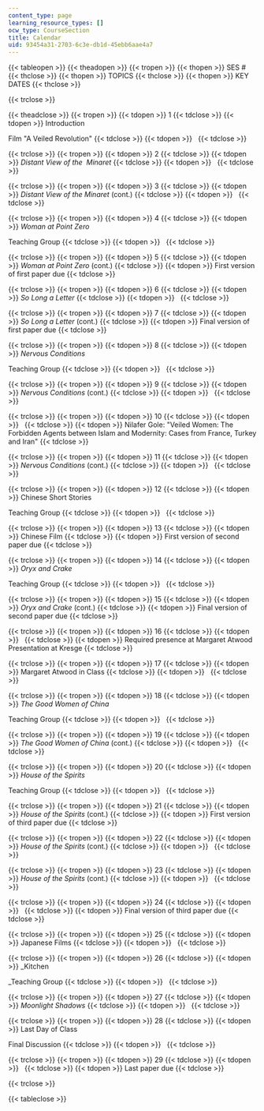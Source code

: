 ```yaml
---
content_type: page
learning_resource_types: []
ocw_type: CourseSection
title: Calendar
uid: 93454a31-2703-6c3e-db1d-45ebb6aae4a7
---
```


{{< tableopen >}}
{{< theadopen >}}
{{< tropen >}}
{{< thopen >}}
SES #
{{< thclose >}}
{{< thopen >}}
TOPICS
{{< thclose >}}
{{< thopen >}}
KEY DATES
{{< thclose >}}

{{< trclose >}}

{{< theadclose >}}
{{< tropen >}}
{{< tdopen >}}
1
{{< tdclose >}}
{{< tdopen >}}
Introduction  
  
Film "A Veiled Revolution"
{{< tdclose >}}
{{< tdopen >}}
 
{{< tdclose >}}

{{< trclose >}}
{{< tropen >}}
{{< tdopen >}}
2
{{< tdclose >}}
{{< tdopen >}}
_Distant View_ _of_ _the_  _Minaret_
{{< tdclose >}}
{{< tdopen >}}
 
{{< tdclose >}}

{{< trclose >}}
{{< tropen >}}
{{< tdopen >}}
3
{{< tdclose >}}
{{< tdopen >}}
_Distant View of_ _the_ _Minaret_ (cont.)
{{< tdclose >}}
{{< tdopen >}}
 
{{< tdclose >}}

{{< trclose >}}
{{< tropen >}}
{{< tdopen >}}
4
{{< tdclose >}}
{{< tdopen >}}
_Woman at Point Zero_  
  
Teaching Group
{{< tdclose >}}
{{< tdopen >}}
 
{{< tdclose >}}

{{< trclose >}}
{{< tropen >}}
{{< tdopen >}}
5
{{< tdclose >}}
{{< tdopen >}}
_Woman_ _at_ _Point_ _Zero_ (cont.)
{{< tdclose >}}
{{< tdopen >}}
First version of first paper due
{{< tdclose >}}

{{< trclose >}}
{{< tropen >}}
{{< tdopen >}}
6
{{< tdclose >}}
{{< tdopen >}}
_So_ _Long_ _a_ _Letter_
{{< tdclose >}}
{{< tdopen >}}
 
{{< tdclose >}}

{{< trclose >}}
{{< tropen >}}
{{< tdopen >}}
7
{{< tdclose >}}
{{< tdopen >}}
_So Long a_ _Letter_ (cont.)
{{< tdclose >}}
{{< tdopen >}}
Final version of first paper due
{{< tdclose >}}

{{< trclose >}}
{{< tropen >}}
{{< tdopen >}}
8
{{< tdclose >}}
{{< tdopen >}}
_Nervous Conditions_  
  
Teaching Group
{{< tdclose >}}
{{< tdopen >}}
 
{{< tdclose >}}

{{< trclose >}}
{{< tropen >}}
{{< tdopen >}}
9
{{< tdclose >}}
{{< tdopen >}}
_Nervous Conditions_ (cont.)
{{< tdclose >}}
{{< tdopen >}}
 
{{< tdclose >}}

{{< trclose >}}
{{< tropen >}}
{{< tdopen >}}
10
{{< tdclose >}}
{{< tdopen >}}
 
{{< tdclose >}}
{{< tdopen >}}
Nilafer Gole: "Veiled Women: The Forbidden Agents between Islam and Modernity: Cases from France, Turkey and Iran"
{{< tdclose >}}

{{< trclose >}}
{{< tropen >}}
{{< tdopen >}}
11
{{< tdclose >}}
{{< tdopen >}}
_Nervous_ _Conditions_ (cont.)
{{< tdclose >}}
{{< tdopen >}}
 
{{< tdclose >}}

{{< trclose >}}
{{< tropen >}}
{{< tdopen >}}
12
{{< tdclose >}}
{{< tdopen >}}
Chinese Short Stories  
  
Teaching Group
{{< tdclose >}}
{{< tdopen >}}
 
{{< tdclose >}}

{{< trclose >}}
{{< tropen >}}
{{< tdopen >}}
13
{{< tdclose >}}
{{< tdopen >}}
Chinese Film
{{< tdclose >}}
{{< tdopen >}}
First version of second paper due
{{< tdclose >}}

{{< trclose >}}
{{< tropen >}}
{{< tdopen >}}
14
{{< tdclose >}}
{{< tdopen >}}
_Oryx_ _and Crake_  
  
Teaching Group
{{< tdclose >}}
{{< tdopen >}}
 
{{< tdclose >}}

{{< trclose >}}
{{< tropen >}}
{{< tdopen >}}
15
{{< tdclose >}}
{{< tdopen >}}
_Oryx and_ _Crake_ (cont.)
{{< tdclose >}}
{{< tdopen >}}
Final version of second paper due
{{< tdclose >}}

{{< trclose >}}
{{< tropen >}}
{{< tdopen >}}
16
{{< tdclose >}}
{{< tdopen >}}
 
{{< tdclose >}}
{{< tdopen >}}
Required presence at Margaret Atwood Presentation at Kresge
{{< tdclose >}}

{{< trclose >}}
{{< tropen >}}
{{< tdopen >}}
17
{{< tdclose >}}
{{< tdopen >}}
Margaret Atwood in Class
{{< tdclose >}}
{{< tdopen >}}
 
{{< tdclose >}}

{{< trclose >}}
{{< tropen >}}
{{< tdopen >}}
18
{{< tdclose >}}
{{< tdopen >}}
_The Good_ _Women_ _of China_  
  
Teaching Group
{{< tdclose >}}
{{< tdopen >}}
 
{{< tdclose >}}

{{< trclose >}}
{{< tropen >}}
{{< tdopen >}}
19
{{< tdclose >}}
{{< tdopen >}}
_The Good Women_ _of_ _China_ (cont.)
{{< tdclose >}}
{{< tdopen >}}
 
{{< tdclose >}}

{{< trclose >}}
{{< tropen >}}
{{< tdopen >}}
20
{{< tdclose >}}
{{< tdopen >}}
_House of the Spirits_  
  
Teaching Group
{{< tdclose >}}
{{< tdopen >}}
 
{{< tdclose >}}

{{< trclose >}}
{{< tropen >}}
{{< tdopen >}}
21
{{< tdclose >}}
{{< tdopen >}}
_House_ _of the Spirits_ (cont.)
{{< tdclose >}}
{{< tdopen >}}
First version of third paper due
{{< tdclose >}}

{{< trclose >}}
{{< tropen >}}
{{< tdopen >}}
22
{{< tdclose >}}
{{< tdopen >}}
_House_ _of the Spirits_ (cont.)
{{< tdclose >}}
{{< tdopen >}}
 
{{< tdclose >}}

{{< trclose >}}
{{< tropen >}}
{{< tdopen >}}
23
{{< tdclose >}}
{{< tdopen >}}
_House_ _of the Spirits_ (cont.)
{{< tdclose >}}
{{< tdopen >}}
 
{{< tdclose >}}

{{< trclose >}}
{{< tropen >}}
{{< tdopen >}}
24
{{< tdclose >}}
{{< tdopen >}}
 
{{< tdclose >}}
{{< tdopen >}}
Final version of third paper due
{{< tdclose >}}

{{< trclose >}}
{{< tropen >}}
{{< tdopen >}}
25
{{< tdclose >}}
{{< tdopen >}}
Japanese Films
{{< tdclose >}}
{{< tdopen >}}
 
{{< tdclose >}}

{{< trclose >}}
{{< tropen >}}
{{< tdopen >}}
26
{{< tdclose >}}
{{< tdopen >}}
_Kitchen  
  
_Teaching Group
{{< tdclose >}}
{{< tdopen >}}
 
{{< tdclose >}}

{{< trclose >}}
{{< tropen >}}
{{< tdopen >}}
27
{{< tdclose >}}
{{< tdopen >}}
_Moonlight_ _Shadows_
{{< tdclose >}}
{{< tdopen >}}
 
{{< tdclose >}}

{{< trclose >}}
{{< tropen >}}
{{< tdopen >}}
28
{{< tdclose >}}
{{< tdopen >}}
Last Day of Class  
  
Final Discussion
{{< tdclose >}}
{{< tdopen >}}
 
{{< tdclose >}}

{{< trclose >}}
{{< tropen >}}
{{< tdopen >}}
29
{{< tdclose >}}
{{< tdopen >}}
 
{{< tdclose >}}
{{< tdopen >}}
Last paper due
{{< tdclose >}}

{{< trclose >}}

{{< tableclose >}}